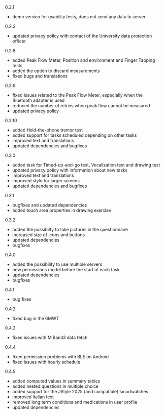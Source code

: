 0.2.1

- demo version for usability tests, does not send any data to server

0.2.2

- updated privacy policy with contact of the University data protection officer

0.2.8

- added Peak Flow Meter, Position and environment and Finger Tapping tests
- added the option to discard measurements
- fixed bugs and translations

0.2.9

- fixed issues related to the Peak Flow Meter, especially when the Bluetooth adapter is used
- reduced the number of retries when peak flow cannot be measured
- updated privacy policy

0.2.10

- added Hold-the-phone tremor test
- added support for tasks scheduled depending on other tasks
- improved text and translations
- updated dependencies and bugfixes


0.3.0

- added task for Timed-up-and-go test, Vocalization test and drawing test
- updated privacy policy with information about new tasks
- improved text and translations
- improved style for larger screens
- updated dependencies and bugfixes


0.3.1

- bugfixes and updated dependencies
- added touch area properties in drawing exercise

0.3.2

- added the possibilty to take pictures in the questionnaire
- increased size of icons and buttons
- updated dependencies
- bugfixes

0.4.0

- added the possibility to use multiple servers
- new permissions model before the start of each task
- updated dependencies
- bugfixes

0.4.1

- bug fixes

0.4.2

- fixed bug in the 6MWT

0.4.3

- fixed issues with MiBand3 data fetch

0.4.4

- fixed permission problems with BLE on Android
- fixed issues with hourly schedule

0.4.5

- added computed values in summary tables
- added nested questions in multiple choice
- added support for the JStyle 2025 (and compatible) smartwatches
- improved Italian text
- removed long term conditions and medications in user profile
- updated dependencies
